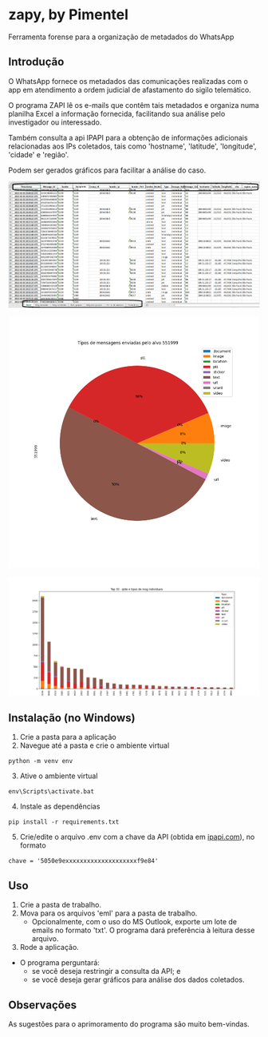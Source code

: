 # zapy, by Pimentel
Ferramenta forense para a organização de metadados do WhatsApp

## Introdução

O WhatsApp fornece os metadados das comunicações realizadas com o app em atendimento a ordem judicial de afastamento do sigilo telemático.

O programa ZAPI lê os e-mails que contêm tais metadados e organiza numa planilha Excel a informação fornecida, facilitando sua análise pelo investigador ou interessado. 

Também consulta a api IPAPI para a obtenção de informações adicionais relacionadas aos IPs coletados, tais como 'hostname', 'latitude', 'longitude', 'cidade' e 'região'.

Podem ser gerados gráficos para facilitar a análise do caso.

![planilha](img/planilha.PNG)

![tipos_msg](img/tipos-msg-alvo.png)

![tipos_recip](img/qtd-tipo-msg-ind.png)

## Instalação (no Windows)

1. Crie a pasta para a aplicação
2. Navegue até a pasta e crie o ambiente virtual
```
python -m venv env  
```
3. Ative o ambiente virtual
```
env\Scripts\activate.bat  
```
4. Instale as dependências
```
pip install -r requirements.txt  
```
5. Crie/edite o arquivo .env com a chave da API (obtida em [ipapi.com](ipapi.com)), no formato
```
chave = '5050e9exxxxxxxxxxxxxxxxxxxxf9e84'
```

## Uso

1. Crie a pasta de trabalho.
1. Mova para os arquivos 'eml' para a pasta de trabalho.
    - Opcionalmente, com o uso do MS Outlook, exporte um lote de emails no formato 'txt'. O programa dará preferência à leitura desse arquivo.
1. Rode a aplicação.
- O programa perguntará:
    - se você deseja restringir a consulta da API; e
    - se você deseja gerar gráficos para análise dos dados coletados.

## Observações

As sugestões para o aprimoramento do programa são muito bem-vindas.